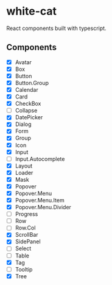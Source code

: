 # white-cat

React components built with typescript.

## Components

- [x] Avatar
- [x] Box
- [x] Button
- [x] Button.Group
- [x] Calendar
- [x] Card
- [x] CheckBox
- [ ] Collapse
- [x] DatePicker
- [x] Dialog
- [x] Form
- [x] Group
- [x] Icon
- [x] Input
- [ ] Input.Autocomplete
- [x] Layout
- [x] Loader
- [x] Mask
- [x] Popover
- [x] Popover.Menu
- [x] Popover.Menu.Item
- [x] Popover.Menu.Divider
- [ ] Progress
- [ ] Row
- [ ] Row.Col
- [x] ScrollBar
- [x] SidePanel
- [ ] Select
- [ ] Table
- [x] Tag
- [ ] Tooltip
- [x] Tree
